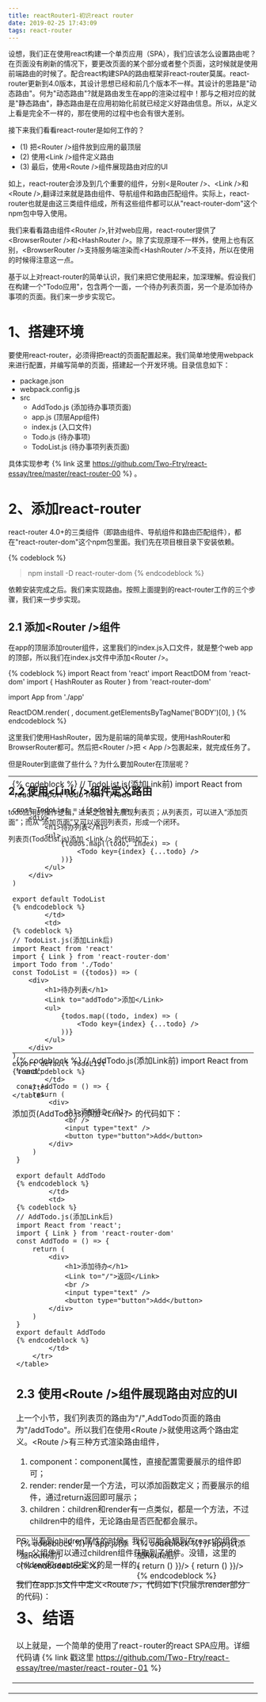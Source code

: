 ```yaml
---
title: reactRouter1-初识react router
date: 2019-02-25 17:43:09
tags: react-router
---
```


设想，我们正在使用react构建一个单页应用（SPA），我们应该怎么设置路由呢？在页面没有刷新的情况下，要更改页面的某个部分或者整个页面，这时候就是使用前端路由的时候了。配合react构建SPA的路由框架非react-router莫属。react-router更新到4.0版本，其设计思想已经和前几个版本不一样。其设计的思路是"动态路由"。何为"动态路由"?就是路由发生在app的渲染过程中！那与之相对应的就是"静态路由"，静态路由是在应用初始化前就已经定义好路由信息。所以，从定义上看是完全不一样的，那在使用的过程中也会有很大差别。

接下来我们看看react-router是如何工作的？

- (1) 把&lt;Router /&gt;组件放到应用的最顶层
- (2) 使用&lt;Link /&gt;组件定义路由
- (3) 最后，使用&lt;Route /&gt;组件展现路由对应的UI

如上，react-router会涉及到几个重要的组件，分别&lt;是Router /&gt;、&lt;Link /&gt;和&lt;Route /&gt;,翻译过来就是路由组件、导航组件和路由匹配组件。实际上，react-router也就是由这三类组件组成，所有这些组件都可以从"react-router-dom"这个npm包中导入使用。

我们来看看路由组件&lt;Router /&gt;,针对web应用，react-router提供了&lt;BrowserRouter /&gt;和&lt;HashRouter /&gt;。除了实现原理不一样外，使用上也有区别，&lt;BrowserRouter /&gt;支持服务端渲染而&lt;HashRouter /&gt;不支持，所以在使用的时候得注意这一点。

基于以上对react-router的简单认识，我们来把它使用起来，加深理解。假设我们在构建一个"Todo应用"，包含两个一面，一个待办列表页面，另一个是添加待办事项的页面。我们来一步步实现它。

# 1、搭建环境

要使用react-router，必须得把react的页面配置起来。我们简单地使用webpack来进行配置，并编写简单的页面，搭建起一个开发环境。目录信息如下：

- package.json
- webpack.config.js
- src
    - AddTodo.js (添加待办事项页面)
    - app.js (顶层App组件)
    - index.js (入口文件)
    - Todo.js (待办事项)
    - TodoList.js (待办事项列表页面)

具体实现参考 {% link 这里 https://github.com/Two-Ftry/react-essay/tree/master/react-router-00 %} 。

# 2、添加react-router

react-router 4.0+的三类组件（即路由组件、导航组件和路由匹配组件），都在"react-router-dom"这个npm包里面。我们先在项目根目录下安装依赖。

{% codeblock %}
> npm install -D react-router-dom
{% endcodeblock %}

依赖安装完成之后。我们来实现路由。按照上面提到的react-router工作的三个步骤，我们来一步步实现。

## 2.1 添加&lt;Router /&gt;组件

在app的顶层添加router组件，这里我们的index.js入口文件，就是整个web app的顶部，所以我们在index.js文件中添加&lt;Router /&gt;。

{% codeblock %}
import React from 'react'
import ReactDOM from 'react-dom'
import { HashRouter as Router } from 'react-router-dom'

import App from './app'

ReactDOM.render(
    <Router>
        <App />
    </Router>,
    document.getElementsByTagName('BODY')[0],
)
{% endcodeblock %}

这里我们使用HashRouter，因为是前端的简单实现，使用HashRouter和BrowserRouter都可。然后把&lt;Router /&gt;把  &lt; App /&gt;包裹起来，就完成任务了。

但是Router到底做了些什么？为什么要加Router在顶层呢？

## 2.2 使用&lt;Link /&gt;组件定义路由

todo应用的操作逻辑，进来之后首先展现列表页；从列表页，可以进入“添加页面”；而从“添加页面”又可以返回列表页，形成一个闭环。

列表页(TodoList.js)添加 &lt;Link /&gt; 的代码如下：
<table style="margin-left: auto; margin-right: auto;margin-top:-150px;">
        <tr>
            <td>
    {% codeblock %}
    // TodoList.js(添加Link前)
    import React from 'react'
    import Todo from './Todo'

    const TodoList = ({todos}) => (
        <div>
            <h1>待办列表</h1>
            <ul>
                {todos.map((todo, index) => (
                    <Todo key={index} {...todo} />
                ))}
            </ul>
        </div>
    )

    export default TodoList
    {% endcodeblock %}                
            </td>
            <td>
    {% codeblock %}
    // TodoList.js(添加Link后)
    import React from 'react'
    import { Link } from 'react-router-dom'
    import Todo from './Todo'
    const TodoList = ({todos}) => (
        <div>
            <h1>待办列表</h1>
            <Link to="addTodo">添加</Link>
            <ul>
                {todos.map((todo, index) => (
                    <Todo key={index} {...todo} />
                ))}
            </ul>
        </div>
    )
    export default TodoList
    {% endcodeblock %}
            </td>
        </tr>
    </table>
    
添加页(AddTodo.js)添加 &lt;Link /&gt; 的代码如下：

<table style="margin-left: auto; margin-right: auto;margin-top:-150px;">
        <tr>
            <td>
    {% codeblock %}
    // AddTodo.js(添加Link前)
    import React from 'react';

    const AddTodo = () => {
        return (
            <div>
                <h1>添加待办</h1>
                <br />
                <input type="text" />
                <button type="button">Add</button>
            </div>
        )
    }

    export default AddTodo
    {% endcodeblock %}                
            </td>
            <td>
    {% codeblock %}
    // AddTodo.js(添加Link后)
    import React from 'react';
    import { Link } from 'react-router-dom'
    const AddTodo = () => {
        return (
            <div>
                <h1>添加待办</h1>
                <Link to="/">返回</Link>
                <br />
                <input type="text" />
                <button type="button">Add</button>
            </div>
        )
    }
    export default AddTodo
    {% endcodeblock %}
            </td>
        </tr>
    </table>

## 2.3 使用&lt;Route /&gt;组件展现路由对应的UI

上一个小节，我们列表页的路由为"/",AddTodo页面的路由为"/addTodo"。所以我们在使用&lt;Route /&gt;就使用这两个路由定义。&lt;Route /&gt;有三种方式渲染路由组件，

1. component：component属性，直接配置需要展示的组件即可；
2. render: render是一个方法，可以添加函数定义；而要展示的组件，通过return返回即可展示；
3. children：children和render有一点类似，都是一个方法，不过children中的组件，无论路由是否匹配都会展示。

PS: 当看到children属性的时候，我们可能会想到在react的组件树，父组件可以通过children组件获取到子组件。没错，这里的children和react中定义的是一样的。

我们在app.js文件中定义&lt;Route /&gt;，代码如下(只展示render部分的代码)：
<table style="margin-left: auto; margin-right: auto;margin-top:-150px;">
        <tr>
            <td style="vertical-align: top;">
    {% codeblock %}
    // app.js(添加Route前)
    <div>
        <TodoList todos={data} />
        <AddTodo />
    </div>
    {% endcodeblock %}                
            </td>
            <td style="vertical-align: top;">
    {% codeblock %}
    // app.js(添加Route后)
    <div>
        <Route exact path="/" render={() => {
            return (<TodoList todos={data} />)
        }}/>
        <Route path="/addTodo" render={() => {
            return (<AddTodo />)
        }}/>
    </div>
    {% endcodeblock %}
            </td>
        </tr>
    </table>

# 3、结语

以上就是，一个简单的使用了react-router的react SPA应用。详细代码请 {% link 戳这里 https://github.com/Two-Ftry/react-essay/tree/master/react-router-01 %}